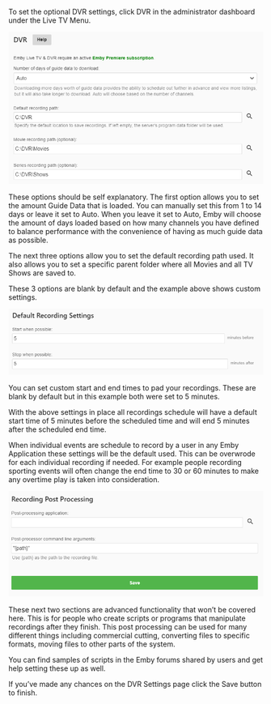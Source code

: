 To set the optional DVR settings, click DVR in the administrator dashboard under the Live TV Menu.

![dvr-setting1](images/server/dvr-setting1.png)

These options should be self explanatory.  The first option allows you to set the amount Guide Data that is loaded.  You can manually set this from 1 to 14 days or leave it set to Auto. When you leave it set to Auto, Emby will choose the amount of days loaded based on how many channels you have defined to balance performance with the convenience of having as much guide data as possible.

The next three options allow you to set the default recording path used.  It also allows you to set a specific parent folder where all Movies and all TV Shows are saved to.

These 3 options are blank by default and the example above shows custom settings.

![dvr-setting2](images/server/dvr-setting2.png)

You can set custom start and end times to pad your recordings.  These are blank by default but in this example both were set to 5 minutes.

With the above settings in place all recordings schedule will have a default start time of 5 minutes before the scheduled time and will end 5 minutes after the scheduled end time.

When individual events are schedule to record by a user in any Emby Application these settings will be the default used.  This can be overwrode for each individual recording if needed.  For example people recording sporting events will often change the end time to 30 or 60 minutes to make any overtime play is taken into consideration.

![dvr-setting3](images/server/dvr-setting3.png)

These next two sections are advanced functionality that won’t be covered here. This is for people who create scripts or programs that manipulate recordings after they finish.  This post processing can be used for many different things including commercial cutting, converting files to specific formats, moving files to other parts of the system.

You can find samples of scripts in the Emby forums shared by users and get help setting these up as well.

If you’ve made any chances on the DVR Settings page click the Save button to finish.



